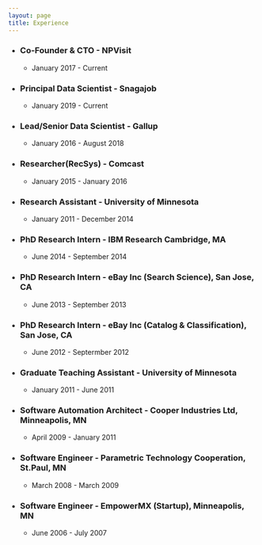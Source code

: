 ```yaml
---
layout: page
title: Experience
---
```

* ### Co-Founder & CTO - NPVisit
    * January 2017 - Current

* ### Principal Data Scientist - Snagajob
	* January 2019 - Current    

* ### Lead/Senior Data Scientist - Gallup
    * January 2016 - August 2018

* ### Researcher(RecSys) - Comcast
    * January 2015 - January 2016

* ### Research Assistant - University of Minnesota
	* January 2011 - December 2014
 
* ### PhD Research Intern - IBM Research Cambridge, MA
	* June 2014 - September 2014

* ### PhD Research Intern - eBay Inc (Search Science), San Jose, CA
	* June 2013 - September 2013

* ### PhD Research Intern - eBay Inc (Catalog & Classification), San Jose, CA
	* June 2012 - Septermber 2012

* ### Graduate Teaching Assistant - University of Minnesota 
	* January 2011 - June 2011

* ### Software Automation Architect - Cooper Industries Ltd, Minneapolis, MN
	* April 2009 - January 2011

* ### Software Engineer - Parametric Technology Cooperation, St.Paul, MN
	* March 2008 - March 2009

* ### Software Engineer - EmpowerMX (Startup), Minneapolis, MN
	* June 2006 - July 2007
